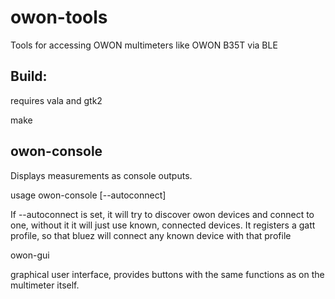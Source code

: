 # owon-tools
Tools for accessing OWON multimeters like OWON B35T via BLE

Build:
-----
requires vala and gtk2

make

owon-console 
-------------

Displays measurements as console outputs.

usage
owon-console [--autoconnect]

If --autoconnect is set, it will try to discover owon devices and connect to one,
without it it will just use known, connected devices. It registers a gatt profile,
so that bluez will connect any known device with that profile 

owon-gui

graphical user interface, provides buttons with the same functions as on the multimeter
itself.
